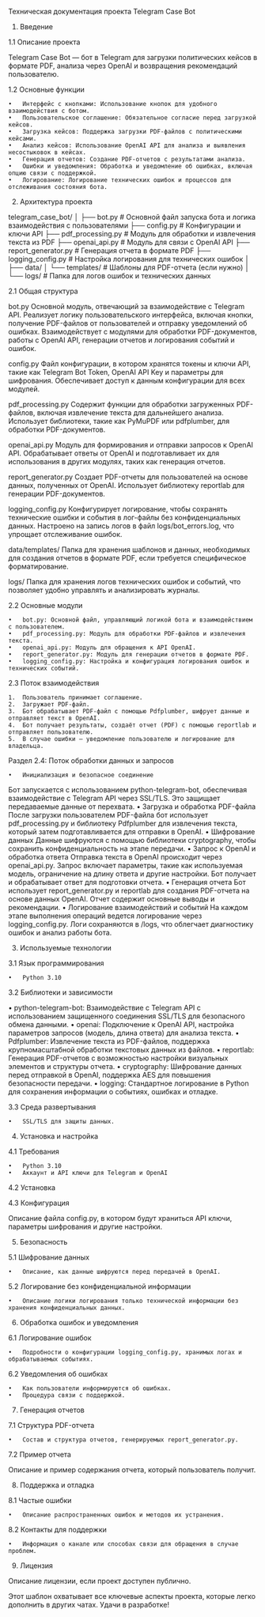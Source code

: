  Техническая документация проекта Telegram Case Bot

1. Введение

1.1 Описание проекта

Telegram Case Bot — бот в Telegram для загрузки политических кейсов в формате PDF, анализа через OpenAI и возвращения рекомендаций пользователю.

1.2 Основные функции

	•	Интерфейс с кнопками: Использование кнопок для удобного взаимодействия с ботом.
	•	Пользовательское соглашение: Обязательное согласие перед загрузкой кейсов.
	•	Загрузка кейсов: Поддержка загрузки PDF-файлов с политическими кейсами.
	•	Анализ кейсов: Использование OpenAI API для анализа и выявления несостыковок в кейсах.
	•	Генерация отчетов: Создание PDF-отчетов с результатами анализа.
	•	Ошибки и уведомления: Обработка и уведомление об ошибках, включая опцию связи с поддержкой.
	•	Логирование: Логирование технических ошибок и процессов для отслеживания состояния бота.

2. Архитектура проекта

telegram_case_bot/
│
├── bot.py                     # Основной файл запуска бота и логика взаимодействия с пользователями
├── config.py                  # Конфигурации и ключи API
├── pdf_processing.py          # Модуль для обработки и извлечения текста из PDF
├── openai_api.py              # Модуль для связи с OpenAI API
├── report_generator.py        # Генерация отчета в формате PDF
├── logging_config.py          # Настройка логирования для технических ошибок
│
├── data/
│   └── templates/             # Шаблоны для PDF-отчета (если нужно)
│
└── logs/                      # Папка для логов ошибок и технических данных

2.1 Общая структура

bot.py
Основной модуль, отвечающий за взаимодействие с Telegram API. Реализует логику пользовательского интерфейса, включая кнопки, получение PDF-файлов от пользователей и отправку уведомлений об ошибках. Взаимодействует с модулями для обработки PDF-документов, работы с OpenAI API, генерации отчетов и логирования событий и ошибок.

config.py
Файл конфигурации, в котором хранятся токены и ключи API, такие как Telegram Bot Token, OpenAI API Key и параметры для шифрования. Обеспечивает доступ к данным конфигурации для всех модулей.

pdf_processing.py
Содержит функции для обработки загруженных PDF-файлов, включая извлечение текста для дальнейшего анализа. Использует библиотеки, такие как PyMuPDF или pdfplumber, для обработки PDF-документов.

openai_api.py
Модуль для формирования и отправки запросов к OpenAI API. Обрабатывает ответы от OpenAI и подготавливает их для использования в других модулях, таких как генерация отчетов.

report_generator.py
Создает PDF-отчеты для пользователей на основе данных, полученных от OpenAI. Использует библиотеку reportlab для генерации PDF-документов.

logging_config.py
Конфигурирует логирование, чтобы сохранять технические ошибки и события в лог-файлы без конфиденциальных данных. Настроено на запись логов в файл logs/bot_errors.log, что упрощает отслеживание ошибок.

data/templates/
Папка для хранения шаблонов и данных, необходимых для создания отчетов в формате PDF, если требуется специфическое форматирование.

logs/
Папка для хранения логов технических ошибок и событий, что позволяет удобно управлять и анализировать журналы.

2.2 Основные модули

	•	bot.py: Основной файл, управляющий логикой бота и взаимодействием с пользователем.
	•	pdf_processing.py: Модуль для обработки PDF-файлов и извлечения текста.
	•	openai_api.py: Модуль для обращения к API OpenAI.
	•	report_generator.py: Модуль для генерации отчетов в формате PDF.
	•	logging_config.py: Настройка и конфигурация логирования ошибок и технических событий.

2.3 Поток взаимодействия

	1.	Пользователь принимает соглашение.
	2.	Загружает PDF-файл.
	3.	Бот обрабатывает PDF-файл с помощью Pdfplumber, шифрует данные и отправляет текст в OpenAI.
	4.	Бот получает результаты, создаёт отчет (PDF) с помощью reportlab и отправляет пользователю.
	5.	В случае ошибки — уведомление пользователю и логирование для владельца.

Раздел 2.4: Поток обработки данных и запросов

	•	Инициализация и безопасное соединение
Бот запускается с использованием python-telegram-bot, обеспечивая взаимодействие с Telegram API через SSL/TLS. Это защищает передаваемые данные от перехвата.
	•	Загрузка и обработка PDF-файла
После загрузки пользователем PDF-файла бот использует pdf_processing.py и библиотеку Pdfplumber для извлечения текста, который затем подготавливается для отправки в OpenAI.
	•	Шифрование данных
Данные шифруются с помощью библиотеки cryptography, чтобы сохранить конфиденциальность на этапе передачи.
	•	Запрос к OpenAI и обработка ответа
Отправка текста в OpenAI происходит через openai_api.py. Запрос включает параметры, такие как используемая модель, ограничение на длину ответа и другие настройки. Бот получает и обрабатывает ответ для подготовки отчета.
	•	Генерация отчета
Бот использует report_generator.py и reportlab для создания PDF-отчета на основе данных OpenAI. Отчет содержит основные выводы и рекомендации.
	•	Логирование взаимодействий и событий
На каждом этапе выполнения операций ведется логирование через logging_config.py. Логи сохраняются в /logs, что облегчает диагностику ошибок и анализ работы бота.


3. Используемые технологии




3.1 Язык программирования

	•	Python 3.10

3.2 Библиотеки и зависимости

• python-telegram-bot: Взаимодействие с Telegram API с использованием защищенного соединения SSL/TLS для безопасного обмена данными.
• openai: Подключение к OpenAI API, настройка параметров запросов (модель, длина ответа) для анализа текста.
• Pdfplumber: Извлечение текста из PDF-файлов, поддержка крупномасштабной обработки текстовых данных из файлов.
• reportlab: Генерация PDF-отчетов с возможностью настройки визуальных элементов и структуры отчета.
• cryptography: Шифрование данных перед отправкой в OpenAI, поддержка AES для повышения безопасности передачи.
• logging: Стандартное логирование в Python для сохранения информации о событиях, ошибках и отладке.


3.3 Среда развертывания

	•	SSL/TLS для защиты данных.

4. Установка и настройка

4.1 Требования

	•	Python 3.10
	•	Аккаунт и API ключи для Telegram и OpenAI

4.2 Установка

4.3 Конфигурация

Описание файла config.py, в котором будут храниться API ключи, параметры шифрования и другие настройки.

5. Безопасность

5.1 Шифрование данных

	•	Описание, как данные шифруются перед передачей в OpenAI.

5.2 Логирование без конфиденциальной информации

	•	Описание логики логирования только технической информации без хранения конфиденциальных данных.

6. Обработка ошибок и уведомления

6.1 Логирование ошибок

	•	Подробности о конфигурации logging_config.py, хранимых логах и обрабатываемых событиях.

6.2 Уведомления об ошибках

	•	Как пользователи информируются об ошибках.
	•	Процедура связи с поддержкой.

7. Генерация отчетов

7.1 Структура PDF-отчета

	•	Состав и структура отчетов, генерируемых report_generator.py.

7.2 Пример отчета

Описание и пример содержания отчета, который пользователь получит.

8. Поддержка и отладка

8.1 Частые ошибки

	•	Описание распространенных ошибок и методов их устранения.

8.2 Контакты для поддержки

	•	Информация о канале или способах связи для обращения в случае проблем.

9. Лицензия

Описание лицензии, если проект доступен публично.

Этот шаблон охватывает все ключевые аспекты проекта, которые легко дополнить в других чатах. Удачи в разработке!
